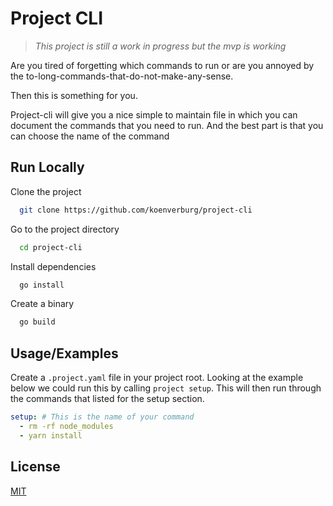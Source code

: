 # Project CLI
> _This project is still a work in progress but the mvp is working_

Are you tired of forgetting which commands to run or are you annoyed by the to-long-commands-that-do-not-make-any-sense.

Then this is something for you.
 
Project-cli will give you a nice simple to maintain file in which you can document the commands that you need to run.
And the best part is that you can choose the name of the command

## Run Locally

Clone the project

```bash
  git clone https://github.com/koenverburg/project-cli
```

Go to the project directory

```bash
  cd project-cli
```

Install dependencies

```bash
  go install
```

Create a binary

```bash
  go build
```


## Usage/Examples

Create a `.project.yaml` file in your project root. Looking at the example below we could run this by calling `project setup`. This will then run through the commands that listed for the setup section.

```yaml
setup: # This is the name of your command
  - rm -rf node_modules
  - yarn install

```


## License

[MIT](https://choosealicense.com/licenses/mit/)
